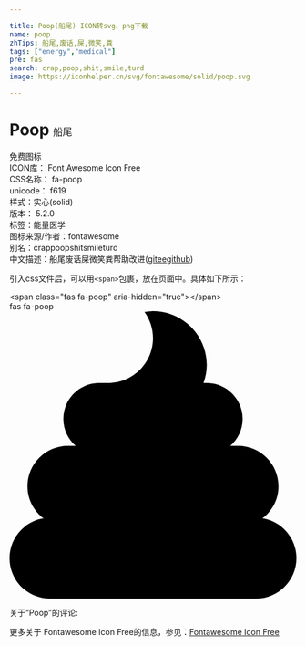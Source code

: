 ```yaml
---

title: Poop(船尾) ICON转svg、png下载
name: poop
zhTips: 船尾,废话,屎,微笑,粪
tags: ["energy","medical"]
pre: fas
search: crap,poop,shit,smile,turd
image: https://iconhelper.cn/svg/fontawesome/solid/poop.svg

---
```


# Poop  <small style="font-size: 60%;font-weight: 100">船尾</small>


<div class="detail-page">
<p>
<span><span class="badge-success badge">免费图标</span> </span>
<br/>
<span>
ICON库：
<span class="badge-secondary badge">Font Awesome Icon Free</span> 
</span>
<br/>
<span>
CSS名称：
<span class="badge-secondary badge">fa-poop</span> 
</span>
<br/>
<span>
unicode：
<span class="badge-secondary badge">f619</span> 
<copy-btn content='f619' btn-title=""></copy-btn>
<copy-btn :content='String.fromCodePoint(parseInt("f619", 16))' btn-title="复制U"></copy-btn>
</span><br/><span>样式：<span class="badge-light badge">实心(solid)</span></span>
<br/>
<span>
版本：
<span class="badge-secondary badge">5.2.0</span> 
</span><br/><span>标签：<span class="badge-light badge"><router-link to="/tags/energy.html">能量</router-link></span><span class="badge-light badge"><router-link to="/tags/medical.html">医学</router-link></span></span>
<br/>
<span>图标来源/作者：<span class="badge-light badge">fontawesome</span></span> 
<br/>
<span>别名：<span class="badge-light badge">crap</span><span class="badge-light badge">poop</span><span class="badge-light badge">shit</span><span class="badge-light badge">smile</span><span class="badge-light badge">turd</span></span><br/><span class="zh-detail">中文描述：<span class="badge-primary badge">船尾</span><span class="badge-primary badge">废话</span><span class="badge-primary badge">屎</span><span class="badge-primary badge">微笑</span><span class="badge-primary badge">粪</span><span class="help-link"><span>帮助改进</span>(<a href="https://gitee.com/liuwave/icon-helper/edit/master/json/fontawesome/solid/poop.json" target="_blank" rel="noopener noreferrer">gitee</a><a href="https://github.com/liuwave/icon-helper/edit/master/json/fontawesome/solid/poop.json" target="_blank" rel="noopener noreferrer">github</a></span>)</span><br/>
</p>
</div>
<div class="alert alert-dark">
  <i class="fas fa-poop fa-xs"></i>
  <i class="fas fa-poop fa-sm"></i>
  <i class="fas fa-poop fa-lg"></i>
  <i class="fas fa-poop fa-2x"></i>
  <i class="fas fa-poop fa-3x"></i>
  <i class="fas fa-poop fa-5x"></i>
  <i class="fas fa-poop fa-7x"></i>
</div>
<div>
  <p>引入css文件后，可以用<code>&lt;span&gt;</code>包裹，放在页面中。具体如下所示：    
  </p>
  <div class="alert alert-primary" style="font-size: 14px">
    &lt;span class="fas fa-poop" aria-hidden="true"&gt;&lt;/span&gt;
    <copy-btn content='<span class="fas fa-poop" aria-hidden="true"></span>'></copy-btn>
  </div>
  <div class="alert alert-secondary">
    <i class="fas fa-poop"
    style="font-size: 24px"
    aria-hidden="true"></i> fas fa-poop
    <copy-btn content="fas fa-poop" btn-title="复制图标名称"></copy-btn>
  </div>
</div>
<div id="svg" class="svg-wrap">
<svg xmlns="http://www.w3.org/2000/svg" viewBox="0 0 512 512"><path d="M451.36 369.14C468.66 355.99 480 335.41 480 312c0-39.77-32.24-72-72-72h-14.07c13.42-11.73 22.07-28.78 22.07-48 0-35.35-28.65-64-64-64h-5.88c3.57-10.05 5.88-20.72 5.88-32 0-53.02-42.98-96-96-96-5.17 0-10.15.74-15.11 1.52C250.31 14.64 256 30.62 256 48c0 44.18-35.82 80-80 80h-16c-35.35 0-64 28.65-64 64 0 19.22 8.65 36.27 22.07 48H104c-39.76 0-72 32.23-72 72 0 23.41 11.34 43.99 28.64 57.14C26.31 374.62 0 404.12 0 440c0 39.76 32.24 72 72 72h368c39.76 0 72-32.24 72-72 0-35.88-26.31-65.38-60.64-70.86z"/></svg>
</div>
<detail full-name='fa-poop'></detail>
<div>
<p>关于“Poop”的评论:</p>
</div>
<Vssue title="关于“Poop”的评论" ></Vssue>    
<div><p>更多关于  Fontawesome Icon Free的信息，参见：<a target="_blank" href="https://iconhelper.cn/fontawesome.html">Fontawesome Icon Free</a>
</p></div>
